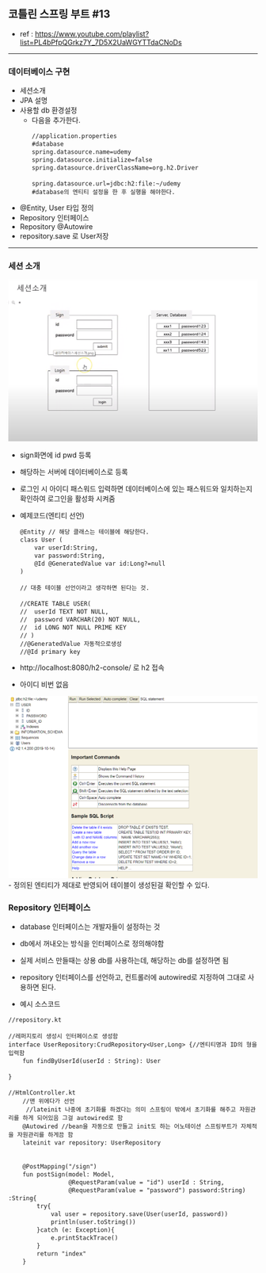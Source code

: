 ## 코틀린 스프링 부트 #13
- ref : https://www.youtube.com/playlist?list=PL4bPfpQGrkz7Y_7D5X2UaWGYTTdaCNoDs
---

### 데이터베이스 구현
- 세션소개
- JPA 설명
- 사용할 db 환경설정
  - 다음을 추가한다.
    ```
    //application.properties
    #database
    spring.datasource.name=udemy
    spring.datasource.initialize=false
    spring.datasource.driverClassName=org.h2.Driver

    spring.datasource.url=jdbc:h2:file:~/udemy
    #database의 엔티티 설정을 한 후 실행을 해야한다.
    ```
- @Entity, User 타입 정의
- Repository 인터페이스
- Repository @Autowire
- repository.save 로 User저장

---
### 세션 소개
 <img src = './picture/세션소개.PNG'>
  
- sign화면에 id pwd 등록
- 해당하는 서버에 데이터베이스로 등록
- 로그인 시 아이디 패스워드 입력하면 데이터베이스에 있는 패스워드와 일치하는지 확인하여 로그인을 활성화 시켜줌

- 예제코드(엔티티 선언)
    ```
    @Entity // 해당 클래스는 테이블에 해당한다.
    class User (
        var userId:String,
        var password:String,
        @Id @GeneratedValue var id:Long?=null
    )

    // 대충 테이블 선언이라고 생각하면 된다는 것.

    //CREATE TABLE USER(
    //  userId TEXT NOT NULL,
    //  password VARCHAR(20) NOT NULL,
    //  id LONG NOT NULL PRIME KEY
    // )
    //@GeneratedValue 자동적으로생성
    //@Id primary key
    ```
- http://localhost:8080/h2-console/ 로 h2 접속
- 아이디 비번 없음
<img src = './picture/h2.PNG'>
- 정의된 엔티티가 제대로 반영되어 테이블이 생성된걸 확인할 수 있다.

### Repository 인터페이스
- database 인터페이스는 개발자들이 설정하는 것
- db에서 꺼내오는 방식을 인터페이스로 정의해야함
- 실제 서비스 만들때는 상용 db를 사용하는데, 해당하는 db를 설정하면 됨
- repository 인터페이스를 선언하고, 컨트롤러에 autowired로 지정하여 그대로 사용하면 된다.

- 예시 소스코드
```
//repository.kt

//레퍼지토리 생성시 인터페이스로 생성함
interface UserRepository:CrudRepository<User,Long> {//엔티티명과 ID의 형을 입력함
    fun findByUserId(userId : String): User

}

//HtmlController.kt
    //맨 위에다가 선언
     //lateinit 나중에 초기화를 하겠다는 의미 스프링이 밖에서 초기화를 해주고 자원관리를 하게 되어있음 그걸 autowired로 함
    @Autowired //bean을 자동으로 만들고 init도 하는 어노테이션 스프링부트가 자체적을 자원관리를 하게끔 함
    lateinit var repository: UserRepository

 
    @PostMapping("/sign")
    fun postSign(model: Model,
                 @RequestParam(value = "id") userId : String,
                 @RequestParam(value = "password") password:String) :String{
        try{
            val user = repository.save(User(userId, password))
            println(user.toString())
        }catch (e: Exception){
            e.printStackTrace()
        }
        return "index"
    }
```